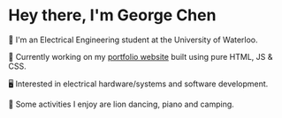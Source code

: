 # Hey there, I'm George Chen

📗 I'm an Electrical Engineering student at the University of Waterloo.

🔭 Currently working on my [portfolio website](https://georgescoding.com) built using pure HTML, JS & CSS.

🖥️ Interested in electrical hardware/systems and software development.

🎹 Some activities I enjoy are lion dancing, piano and camping.

